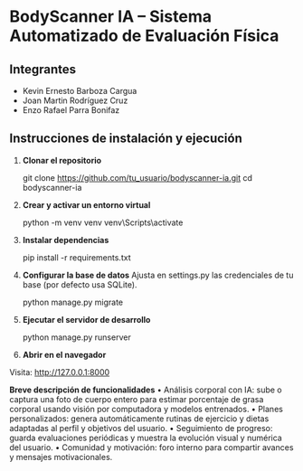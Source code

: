 # BodyScanner IA – Sistema Automatizado de Evaluación Física

## Integrantes
- Kevin Ernesto Barboza Cargua  
- Joan Martin Rodríguez Cruz  
- Enzo Rafael Parra Bonifaz  

## Instrucciones de instalación y ejecución

1. **Clonar el repositorio**  

    git clone https://github.com/tu_usuario/bodyscanner-ia.git
    cd bodyscanner-ia


2. **Crear y activar un entorno virtual**

    python -m venv venv
    venv\Scripts\activate



3. **Instalar dependencias**

    pip install -r requirements.txt



4.  **Configurar la base de datos**
Ajusta en settings.py las credenciales de tu base (por defecto usa SQLite).

    python manage.py migrate


5. **Ejecutar el servidor de desarrollo**

    python manage.py runserver


6. **Abrir en el navegador**

Visita: http://127.0.0.1:8000


**Breve descripción de funcionalidades**
•	Análisis corporal con IA: sube o captura una foto de cuerpo entero para estimar porcentaje de grasa corporal usando visión por computadora y modelos entrenados.
•	Planes personalizados: genera automáticamente rutinas de ejercicio y dietas adaptadas al perfil y objetivos del usuario.
•	Seguimiento de progreso: guarda evaluaciones periódicas y muestra la evolución visual y numérica del usuario.
•	Comunidad y motivación: foro interno para compartir avances y mensajes motivacionales.

